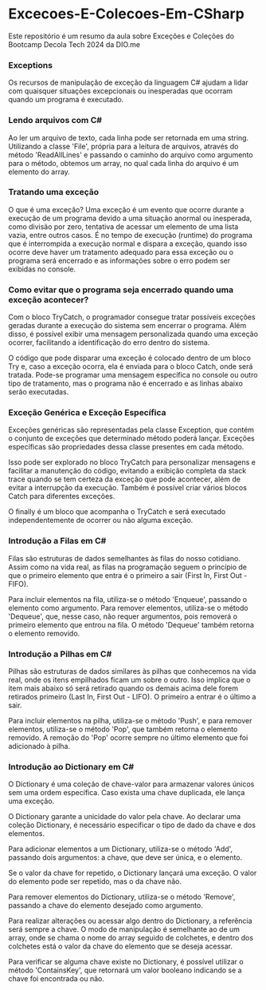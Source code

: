 # Excecoes-E-Colecoes-Em-CSharp
Este repositório é um resumo da aula sobre Exceções e Coleções do Bootcamp Decola Tech 2024 da DIO.me

### Exceptions

Os recursos de manipulação de exceção da linguagem C# ajudam a lidar com quaisquer situações excepcionais ou inesperadas que ocorram quando um programa é executado.

### Lendo arquivos com C#

Ao ler um arquivo de texto, cada linha pode ser retornada em uma string. Utilizando a classe 'File', própria para a leitura de arquivos, através do método 'ReadAllLines' e passando o caminho do arquivo como argumento para o método, obtemos um array, no qual cada linha do arquivo é um elemento do array.

### Tratando uma exceção

O que é uma exceção? Uma exceção é um evento que ocorre durante a execução de um programa devido a uma situação anormal ou inesperada, como divisão por zero, tentativa de acessar um elemento de uma lista vazia, entre outros casos. É no tempo de execução (runtime) do programa que é interrompida a execução normal e dispara a exceção, quando isso ocorre deve haver um tratamento adequado para essa exceção ou o programa será encerrado e as informações sobre o erro podem ser exibidas no console.

### Como evitar que o programa seja encerrado quando uma exceção acontecer?

Com o bloco TryCatch, o programador consegue tratar possíveis exceções geradas durante a execução do sistema sem encerrar o programa. Além disso, é possível exibir uma mensagem personalizada quando uma exceção ocorrer, facilitando a identificação do erro dentro do sistema.

O código que pode disparar uma exceção é colocado dentro de um bloco Try e, caso a exceção ocorra, ela é enviada para o bloco Catch, onde será tratada. Pode-se programar uma mensagem específica no console ou outro tipo de tratamento, mas o programa não é encerrado e as linhas abaixo serão executadas.

### Exceção Genérica e Exceção Específica

Exceções genéricas são representadas pela classe Exception, que contém o conjunto de exceções que determinado método poderá lançar. Exceções específicas são propriedades dessa classe presentes em cada método.

Isso pode ser explorado no bloco TryCatch para personalizar mensagens e facilitar a manutenção do código, evitando a exibição completa da stack trace quando se tem certeza da exceção que pode acontecer, além de evitar a interrupção da execução. Também é possível criar vários blocos Catch para diferentes exceções.

O finally é um bloco que acompanha o TryCatch e será executado independentemente de ocorrer ou não alguma exceção.

### Introdução a Filas em C#

Filas são estruturas de dados semelhantes às filas do nosso cotidiano. Assim como na vida real, as filas na programação seguem o princípio de que o primeiro elemento que entra é o primeiro a sair (First In, First Out - FIFO).

Para incluir elementos na fila, utiliza-se o método 'Enqueue', passando o elemento como argumento. Para remover elementos, utiliza-se o método 'Dequeue', que, nesse caso, não requer argumentos, pois removerá o primeiro elemento que entrou na fila. O método 'Dequeue' também retorna o elemento removido.

### Introdução a Pilhas em C#

Pilhas são estruturas de dados similares às pilhas que conhecemos na vida real, onde os itens empilhados ficam um sobre o outro. Isso implica que o item mais abaixo só será retirado quando os demais acima dele forem retirados primeiro (Last In, First Out - LIFO). O primeiro a entrar é o último a sair.

Para incluir elementos na pilha, utiliza-se o método 'Push', e para remover elementos, utiliza-se o método 'Pop', que também retorna o elemento removido. A remoção do 'Pop' ocorre sempre no último elemento que foi adicionado à pilha.

### Introdução ao Dictionary em C#

O Dictionary é uma coleção de chave-valor para armazenar valores únicos sem uma ordem específica. Caso exista uma chave duplicada, ele lança uma exceção.

O Dictionary garante a unicidade do valor pela chave. Ao declarar uma coleção Dictionary, é necessário especificar o tipo de dado da chave e dos elementos.

Para adicionar elementos a um Dictionary, utiliza-se o método 'Add', passando dois argumentos: a chave, que deve ser única, e o elemento.

Se o valor da chave for repetido, o Dictionary lançará uma exceção. O valor do elemento pode ser repetido, mas o da chave não.

Para remover elementos do Dictionary, utiliza-se o método 'Remove', passando a chave do elemento desejado como argumento.

Para realizar alterações ou acessar algo dentro do Dictionary, a referência será sempre a chave. O modo de manipulação é semelhante ao de um array, onde se chama o nome do array seguido de colchetes, e dentro dos colchetes está o valor da chave do elemento que se deseja acessar.

Para verificar se alguma chave existe no Dictionary, é possível utilizar o método 'ContainsKey', que retornará um valor booleano indicando se a chave foi encontrada ou não.
